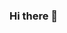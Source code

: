 ### Hi there 👋

<!--
**gayatrijoshi28/gayatrijoshi28** is a ✨ _special_ ✨ repository because its `README.md` (this file) appears on your GitHub profile.

Here are some ideas to get you started:

- 🔭 I’m currently working on ...myself
- 🌱 I’m currently learning ...coding
- 👯 I’m looking to collaborate on ...
- 🤔 I’m looking for help with ...
- 💬 Ask me about ...
- 📫 How to reach me: ...gmail
gvjoshi28@gmail.com
- 😄 Pronouns: ...
- ⚡ Fun fact: ...
-->
